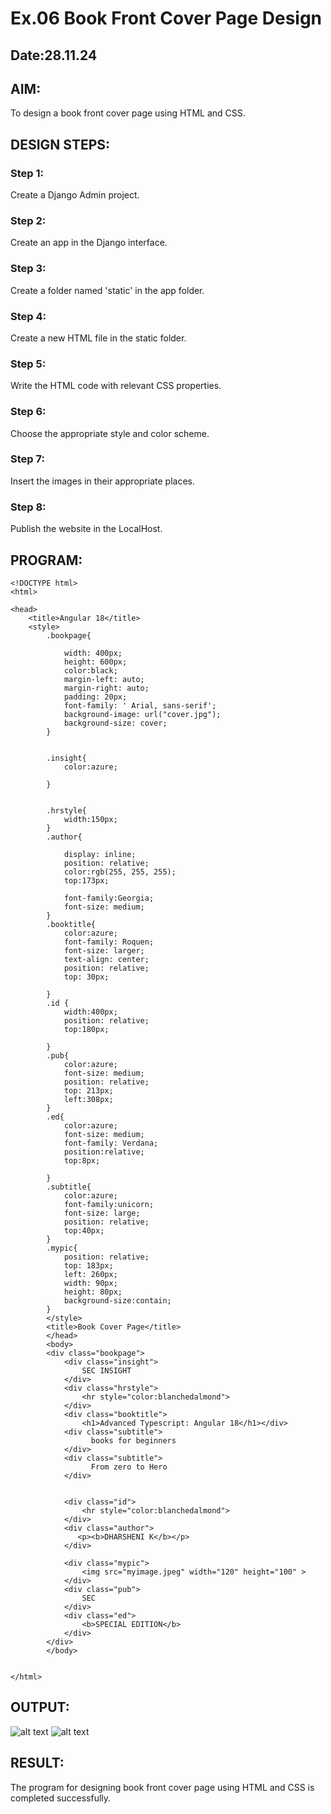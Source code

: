 # Ex.06 Book Front Cover Page Design
## Date:28.11.24

## AIM:
To design a book front cover page using HTML and CSS.

## DESIGN STEPS:

### Step 1:
Create a Django Admin project.

### Step 2:
Create an app in the Django interface.

### Step 3:
Create a folder named 'static' in the app folder.

### Step 4:
Create a new HTML file in the static folder.

### Step 5:
Write the HTML code with relevant CSS properties.

### Step 6:
Choose the appropriate style and color scheme.

### Step 7:
Insert the images in their appropriate places.

### Step 8:
Publish the website in the LocalHost.

## PROGRAM:
```
<!DOCTYPE html>
<html>

<head>
    <title>Angular 18</title>
    <style>
        .bookpage{

            width: 400px;
            height: 600px;
            color:black;
            margin-left: auto;
            margin-right: auto;
            padding: 20px;
            font-family: ' Arial, sans-serif';
            background-image: url("cover.jpg");
            background-size: cover;
        }
            
        
        .insight{
            color:azure;
        
        }
        
        
        .hrstyle{
            width:150px;
        }
        .author{
        
            display: inline;
            position: relative;
            color:rgb(255, 255, 255);
            top:173px;
            
            font-family:Georgia;
            font-size: medium;
        }
        .booktitle{
            color:azure;
            font-family: Roquen;
            font-size: larger;
            text-align: center;
            position: relative;
            top: 30px;
        
        }
        .id {
            width:400px;
            position: relative;
            top:180px;
            
        }
        .pub{
            color:azure;
            font-size: medium;
            position: relative;
            top: 213px;
            left:308px;
        }
        .ed{
            color:azure;
            font-size: medium;
            font-family: Verdana;
            position:relative;
            top:8px;
        
        }
        .subtitle{
            color:azure;
            font-family:unicorn;
            font-size: large;
            position: relative;
            top:40px;
        }
        .mypic{
            position: relative;
            top: 183px;
            left: 260px;
            width: 90px;
            height: 80px;
            background-size:contain;
        }
        </style>
        <title>Book Cover Page</title>
        </head>
        <body>
        <div class="bookpage">
            <div class="insight">
                SEC INSIGHT
            </div>
            <div class="hrstyle">
                <hr style="color:blanchedalmond">
            </div>
            <div class="booktitle">
                <h1>Advanced Typescript: Angular 18</h1></div>
            <div class="subtitle">
                  books for beginners
            </div>
            <div class="subtitle">
                  From zero to Hero
            </div>

           
            <div class="id">
                <hr style="color:blanchedalmond">
            </div>
            <div class="author">
               <p><b>DHARSHENI K</b></p>
            </div>
            
            <div class="mypic">
                <img src="myimage.jpeg" width="120" height="100" >
            </div>
            <div class="pub">
                SEC
            </div>
            <div class="ed">
                <b>SPECIAL EDITION</b>
            </div>
        </div>
        </body>
        

</html>
```

## OUTPUT:
![alt text](cover2.png)
![alt text](cover1.png)


## RESULT:
The program for designing book front cover page using HTML and CSS is completed successfully.
